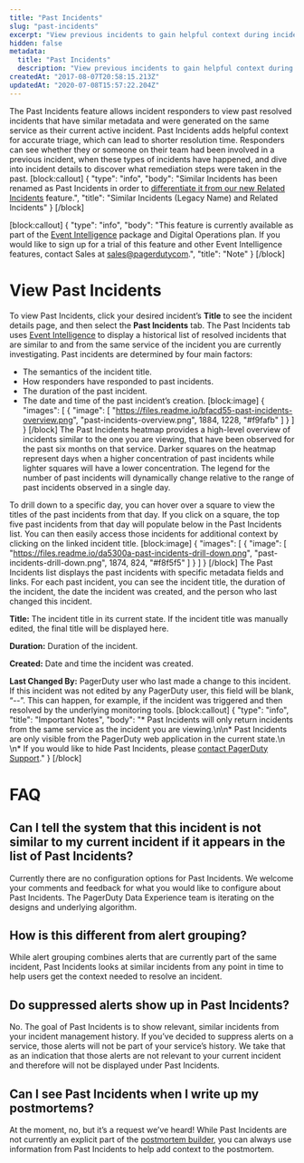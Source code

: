 ```yaml
---
title: "Past Incidents"
slug: "past-incidents"
excerpt: "View previous incidents to gain helpful context during incident triage"
hidden: false
metadata: 
  title: "Past Incidents"
  description: "View previous incidents to gain helpful context during incident triage"
createdAt: "2017-08-07T20:58:15.213Z"
updatedAt: "2020-07-08T15:57:22.204Z"
---
```

The Past Incidents feature allows incident responders to view past resolved incidents that have similar metadata and were generated on the same service as their current active incident. Past Incidents adds helpful context for accurate triage, which can lead to shorter resolution time. Responders can see whether they or someone on their team had been involved in a previous incident, when these types of incidents have happened, and dive into incident details to discover what remediation steps were taken in the past.
[block:callout]
{
  "type": "info",
  "body": "Similar Incidents has been renamed as Past Incidents in order to [differentiate it from our new Related Incidents](https://support.pagerduty.com/docs/related-incidents#section-related-incidents-vs-past-incidents-whats-the-difference) feature.",
  "title": "Similar Incidents (Legacy Name) and Related Incidents"
}
[/block]

[block:callout]
{
  "type": "info",
  "body": "This feature is currently available as part of the [Event Intelligence](https://support.pagerduty.com/v1/docs/event-intelligence) package and Digital Operations plan. If you would like to sign up for a trial of this feature and other Event Intelligence features, contact Sales at [sales@pagerdutycom](https://www.pagerduty.com/contact-us/#contact-sales).",
  "title": "Note"
}
[/block]
# View Past Incidents

To view Past Incidents, click your desired incident’s **Title** to see the incident details page, and then select the **Past Incidents** tab. The Past Incidents tab uses [Event Intelligence](https://support.pagerduty.com/docs/event-intelligence) to display a historical list of resolved incidents that are similar to and from the same service of the incident you are currently investigating. Past incidents are determined by four main factors: 

* The semantics of the incident title.
* How responders have responded to past incidents.
* The duration of the past incident.
* The date and time of the past incident’s creation. 
[block:image]
{
  "images": [
    {
      "image": [
        "https://files.readme.io/bfacd55-past-incidents-overview.png",
        "past-incidents-overview.png",
        1884,
        1228,
        "#f9fafb"
      ]
    }
  ]
}
[/block]
The Past Incidents heatmap provides a high-level overview of incidents similar to the one you are viewing, that have been observed for the past six months on that service. Darker squares on the heatmap represent days when a higher concentration of past incidents while lighter squares will have a lower concentration. The legend for the number of past incidents will dynamically change relative to the range of past incidents observed in a single day. 

To drill down to a specific day, you can hover over a square to view the titles of the past incidents from that day. If you click on a square, the top five past incidents from that day will populate below in the Past Incidents list. You can then easily access those incidents for additional context by clicking on the linked incident title.
[block:image]
{
  "images": [
    {
      "image": [
        "https://files.readme.io/da5300a-past-incidents-drill-down.png",
        "past-incidents-drill-down.png",
        1874,
        824,
        "#f8f5f5"
      ]
    }
  ]
}
[/block]
The Past Incidents list displays the past incidents with specific metadata fields and links. For each past incident, you can see the incident title, the duration of the incident, the date the incident was created, and the person who last changed this incident. 

**Title:** The incident title in its current state. If the incident title was manually edited, the final title will be displayed here. 

**Duration:** Duration of the incident.

**Created:** Date and time the incident was created.

**Last Changed By:** PagerDuty user who last made a change to this incident. If this incident was not edited by any PagerDuty user, this field will be blank, “--”. This can happen, for example, if the incident was triggered and then resolved by the underlying monitoring tools.
[block:callout]
{
  "type": "info",
  "title": "Important Notes",
  "body": "* Past Incidents will only return incidents from the same service as the incident you are viewing.\n\n* Past Incidents are only visible from the PagerDuty web application in the current state.\n \n* If you would like to hide Past Incidents, please [contact PagerDuty Support](https://www.pagerduty.com/contact-us/)."
}
[/block]
# FAQ

## Can I tell the system that this incident is not similar to my current incident if it appears in the list of Past Incidents?

Currently there are no configuration options for Past Incidents. We welcome your comments and feedback for what you would like to configure about Past Incidents. The PagerDuty Data Experience team is iterating on the designs and underlying algorithm.

## How is this different from alert grouping?

While alert grouping combines alerts that are currently part of the same incident, Past Incidents looks at similar incidents from any point in time to help users get the context needed to resolve an incident. 

## Do suppressed alerts show up in Past Incidents?

No. The goal of Past Incidents is to show relevant, similar incidents from your incident management history. If you’ve decided to suppress alerts on a service, those alerts will not be part of your service’s history.  We take that as an indication that those alerts are not relevant to your current incident and therefore will not be displayed under Past Incidents.

## Can I see Past Incidents when I write up my postmortems?

At the moment, no, but it’s a request we’ve heard! While Past Incidents are not currently an explicit part of the [postmortem builder](https://support.pagerduty.com/docs/postmortems), you can always use information from Past Incidents to help add context to the postmortem.